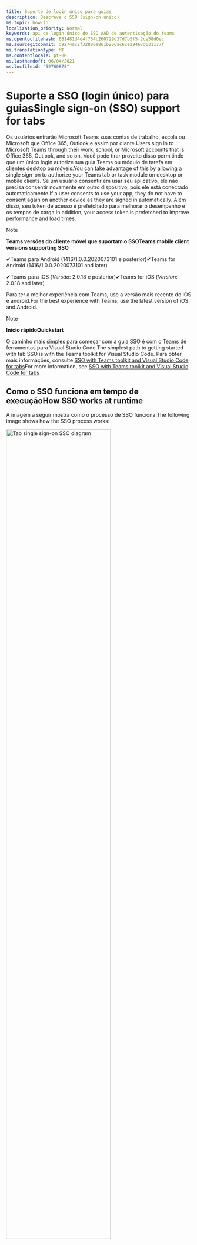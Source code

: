 ```yaml
---
title: Suporte de login único para guias
description: Descreve o SSO (sign-on único)
ms.topic: how-to
localization_priority: Normal
keywords: api de login único do SSO AAD de autenticação do teams
ms.openlocfilehash: 681481d4d4f764c260729d37d7b5f5f2ce58d0ec
ms.sourcegitcommit: d9274ac2f32880e861b206ac6ce29467d631177f
ms.translationtype: MT
ms.contentlocale: pt-BR
ms.lasthandoff: 06/04/2021
ms.locfileid: "52760878"
---
```

# <a name="single-sign-on-sso-support-for-tabs"></a><span data-ttu-id="b0952-104">Suporte a SSO (login único) para guias</span><span class="sxs-lookup"><span data-stu-id="b0952-104">Single sign-on (SSO) support for tabs</span></span>

<span data-ttu-id="b0952-105">Os usuários entrarão Microsoft Teams suas contas de trabalho, escola ou Microsoft que Office 365, Outlook e assim por diante.</span><span class="sxs-lookup"><span data-stu-id="b0952-105">Users sign in to Microsoft Teams through their work, school, or Microsoft accounts that is Office 365, Outlook, and so on.</span></span> <span data-ttu-id="b0952-106">Você pode tirar proveito disso permitindo que um único login autorize sua guia Teams ou módulo de tarefa em clientes desktop ou móveis.</span><span class="sxs-lookup"><span data-stu-id="b0952-106">You can take advantage of this by allowing a single sign-on to authorize your Teams tab or task module on desktop or mobile clients.</span></span> <span data-ttu-id="b0952-107">Se um usuário consentir em usar seu aplicativo, ele não precisa consentir novamente em outro dispositivo, pois ele está conectado automaticamente.</span><span class="sxs-lookup"><span data-stu-id="b0952-107">If a user consents to use your app, they do not have to consent again on another device as they are signed in automatically.</span></span> <span data-ttu-id="b0952-108">Além disso, seu token de acesso é prefetchado para melhorar o desempenho e os tempos de carga.</span><span class="sxs-lookup"><span data-stu-id="b0952-108">In addition, your access token is prefetched to improve performance and load times.</span></span>

> [!NOTE]
> <span data-ttu-id="b0952-109">**Teams versões do cliente móvel que suportam o SSO**</span><span class="sxs-lookup"><span data-stu-id="b0952-109">**Teams mobile client versions supporting SSO**</span></span>  
>
> <span data-ttu-id="b0952-110">✔Teams para Android (1416/1.0.0.2020073101 e posterior)</span><span class="sxs-lookup"><span data-stu-id="b0952-110">✔Teams for Android (1416/1.0.0.2020073101 and later)</span></span>
>
> <span data-ttu-id="b0952-111">✔Teams para iOS (_Versão_: 2.0.18 e posterior)</span><span class="sxs-lookup"><span data-stu-id="b0952-111">✔Teams for iOS (_Version_: 2.0.18 and later)</span></span>  
>
> <span data-ttu-id="b0952-112">Para ter a melhor experiência com Teams, use a versão mais recente do iOS e android.</span><span class="sxs-lookup"><span data-stu-id="b0952-112">For the best experience with Teams, use the latest version of iOS and Android.</span></span>

> [!NOTE]
> <span data-ttu-id="b0952-113">**Início rápido**</span><span class="sxs-lookup"><span data-stu-id="b0952-113">**Quickstart**</span></span>  
>
> <span data-ttu-id="b0952-114">O caminho mais simples para começar com a guia SSO é com o Teams de ferramentas para Visual Studio Code.</span><span class="sxs-lookup"><span data-stu-id="b0952-114">The simplest path to getting started with tab SSO is with the Teams toolkit for Visual Studio Code.</span></span> <span data-ttu-id="b0952-115">Para obter mais informações, consulte [SSO with Teams toolkit and Visual Studio Code for tabs](../../../toolkit/visual-studio-code-tab-sso.md)</span><span class="sxs-lookup"><span data-stu-id="b0952-115">For more information, see [SSO with Teams toolkit and Visual Studio Code for tabs](../../../toolkit/visual-studio-code-tab-sso.md)</span></span>

## <a name="how-sso-works-at-runtime"></a><span data-ttu-id="b0952-116">Como o SSO funciona em tempo de execução</span><span class="sxs-lookup"><span data-stu-id="b0952-116">How SSO works at runtime</span></span>

<span data-ttu-id="b0952-117">A imagem a seguir mostra como o processo de SSO funciona:</span><span class="sxs-lookup"><span data-stu-id="b0952-117">The following image shows how the SSO process works:</span></span>

<!-- markdownlint-disable MD033 -->
<img src="~/assets/images/tabs/tabs-sso-diagram.png" alt="Tab single sign-on SSO diagram" width="75%"/>

1. <span data-ttu-id="b0952-118">Na guia, uma chamada JavaScript é feita para `getAuthToken()` .</span><span class="sxs-lookup"><span data-stu-id="b0952-118">In the tab, a JavaScript call is made to `getAuthToken()`.</span></span> <span data-ttu-id="b0952-119">Isso Teams obter um token de autenticação para o aplicativo de tabulação.</span><span class="sxs-lookup"><span data-stu-id="b0952-119">This tells Teams to obtain an authentication token for the tab application.</span></span>
2. <span data-ttu-id="b0952-120">Se essa for a primeira vez que o usuário atual usou seu aplicativo de tabulação, haverá um prompt de solicitação para consentir se o consentimento for necessário ou para lidar com a autenticação de etapa, como a autenticação de dois fatores.</span><span class="sxs-lookup"><span data-stu-id="b0952-120">If this is the first time the current user has used your tab application, there is a request prompt to consent if consent is required or to handle step-up authentication such as two-factor authentication.</span></span>
3. <span data-ttu-id="b0952-121">Teams solicita o token de aplicativo de tabulação do ponto de extremidade Azure Active Directory (AAD) para o usuário atual.</span><span class="sxs-lookup"><span data-stu-id="b0952-121">Teams requests the tab application token from the Azure Active Directory (AAD) endpoint for the current user.</span></span>
4. <span data-ttu-id="b0952-122">O AAD envia o token de aplicativo de tabulação para o Teams aplicativo.</span><span class="sxs-lookup"><span data-stu-id="b0952-122">AAD sends the tab application token to the Teams application.</span></span>
5. <span data-ttu-id="b0952-123">Teams envia o token de aplicativo de tabulação para a guia como parte do objeto de resultado retornado pela `getAuthToken()` chamada.</span><span class="sxs-lookup"><span data-stu-id="b0952-123">Teams sends the tab application token to the tab as part of the result object returned by the `getAuthToken()` call.</span></span>
6. <span data-ttu-id="b0952-124">O token é analisado no aplicativo de tabulação usando JavaScript, para extrair informações necessárias, como o endereço de email do usuário.</span><span class="sxs-lookup"><span data-stu-id="b0952-124">The token is parsed in the tab application using JavaScript, to extract required information, such as the user's email address.</span></span>

> [!NOTE]
> <span data-ttu-id="b0952-125">O é válido apenas para consentir um conjunto limitado de APIs no nível do usuário que são `getAuthToken()` email, perfil, offline_access e OpenId.</span><span class="sxs-lookup"><span data-stu-id="b0952-125">The `getAuthToken()` is only valid for consenting to a limited set of user-level APIs that is email, profile, offline_access and OpenId.</span></span> <span data-ttu-id="b0952-126">Ele não é usado para escopos Graph como `User.Read` ou `Mail.Read` .</span><span class="sxs-lookup"><span data-stu-id="b0952-126">It is not used for further Graph scopes such as `User.Read` or `Mail.Read`.</span></span> <span data-ttu-id="b0952-127">Para soluções alternativas sugeridas, consulte [escopos Graph adicionais.](#apps-that-require-additional-graph-scopes)</span><span class="sxs-lookup"><span data-stu-id="b0952-127">For suggested workarounds, see [additional Graph scopes](#apps-that-require-additional-graph-scopes).</span></span>

<span data-ttu-id="b0952-128">A API do SSO também funciona em [módulos de tarefas](../../../task-modules-and-cards/what-are-task-modules.md) que incorporam conteúdo da Web.</span><span class="sxs-lookup"><span data-stu-id="b0952-128">The SSO API also works in [task modules](../../../task-modules-and-cards/what-are-task-modules.md) that embed web content.</span></span>

## <a name="develop-an-sso-microsoft-teams-tab"></a><span data-ttu-id="b0952-129">Desenvolver uma guia Microsoft Teams SSO</span><span class="sxs-lookup"><span data-stu-id="b0952-129">Develop an SSO Microsoft Teams tab</span></span>

<span data-ttu-id="b0952-130">Esta seção descreve as tarefas envolvidas na criação de uma guia Teams que usa SSO.</span><span class="sxs-lookup"><span data-stu-id="b0952-130">This section describes the tasks involved in creating a Teams tab that uses SSO.</span></span> <span data-ttu-id="b0952-131">Essas tarefas são agnósticas de idioma e estrutura.</span><span class="sxs-lookup"><span data-stu-id="b0952-131">These tasks are language- and framework-agnostic.</span></span>

### <a name="1-create-your-aad-application"></a><span data-ttu-id="b0952-132">1. Crie seu aplicativo AAD</span><span class="sxs-lookup"><span data-stu-id="b0952-132">1. Create your AAD application</span></span>

<span data-ttu-id="b0952-133">**Para registrar seu aplicativo na visão geral [do portal do AAD](https://azure.microsoft.com/features/azure-portal/)**</span><span class="sxs-lookup"><span data-stu-id="b0952-133">**To register your application in the [AAD portal](https://azure.microsoft.com/features/azure-portal/) overview**</span></span>

1. <span data-ttu-id="b0952-134">Obter sua [ID do Aplicativo AAD.](/azure/active-directory/develop/howto-create-service-principal-portal#get-values-for-signing-in)</span><span class="sxs-lookup"><span data-stu-id="b0952-134">Get your [AAD Application ID](/azure/active-directory/develop/howto-create-service-principal-portal#get-values-for-signing-in).</span></span> 
1. <span data-ttu-id="b0952-135">Especifique as permissões que seu aplicativo precisa para o ponto de extremidade do AAD e, opcionalmente, Graph.</span><span class="sxs-lookup"><span data-stu-id="b0952-135">Specify the permissions that your application needs for the AAD endpoint and, optionally, Graph.</span></span>
1. <span data-ttu-id="b0952-136">[Conceda permissões](/azure/active-directory/develop/howto-create-service-principal-portal#configure-access-policies-on-resources) para Teams desktop, web e aplicativos móveis.</span><span class="sxs-lookup"><span data-stu-id="b0952-136">[Grant permissions](/azure/active-directory/develop/howto-create-service-principal-portal#configure-access-policies-on-resources) for Teams desktop, web, and mobile applications.</span></span>
1. <span data-ttu-id="b0952-137">Pré-autorizar Teams selecionando o botão **Adicionar** um escopo e, no painel que é aberto, insira access_as_user **como** o nome do **escopo**.</span><span class="sxs-lookup"><span data-stu-id="b0952-137">Pre-authorize Teams by selecting the **Add a scope** button and in the panel that opens, enter **access_as_user** as the **Scope name**.</span></span>

> [!NOTE]
> <span data-ttu-id="b0952-138">Há algumas restrições importantes que você deve saber:</span><span class="sxs-lookup"><span data-stu-id="b0952-138">There are some important restrictions that you must know:</span></span>
>
> * <span data-ttu-id="b0952-139">Há suporte apenas para Graph de API no nível do usuário, ou seja, email, perfil, offline_access, OpenId.</span><span class="sxs-lookup"><span data-stu-id="b0952-139">Only user-level Graph API permissions are supported that is, email, profile, offline_access, OpenId.</span></span> <span data-ttu-id="b0952-140">Se você deve ter acesso a outros escopos Graph, como `User.Read` ou , consulte a solução alternativa `Mail.Read` [recomendada](#apps-that-require-additional-graph-scopes).</span><span class="sxs-lookup"><span data-stu-id="b0952-140">If you must have access to other Graph scopes such as `User.Read` or `Mail.Read`, see [recommended workaround](#apps-that-require-additional-graph-scopes).</span></span>
> * <span data-ttu-id="b0952-141">É importante que o nome de domínio do aplicativo seja o mesmo que o nome de domínio que você registrou para seu aplicativo AAD.</span><span class="sxs-lookup"><span data-stu-id="b0952-141">It is important that your application's domain name is the same as the domain name you have registered for your AAD application.</span></span>
> * <span data-ttu-id="b0952-142">Atualmente, não há suporte para vários domínios por aplicativo.</span><span class="sxs-lookup"><span data-stu-id="b0952-142">Currently multiple domains per app are not supported.</span></span>

<span data-ttu-id="b0952-143">**Para registrar seu aplicativo por meio do portal do AAD**</span><span class="sxs-lookup"><span data-stu-id="b0952-143">**To register your app through the AAD portal**</span></span>

1. <span data-ttu-id="b0952-144">Registre um novo aplicativo no portal registros [do aplicativo AAD.](https://go.microsoft.com/fwlink/?linkid=2083908)</span><span class="sxs-lookup"><span data-stu-id="b0952-144">Register a new application in the [AAD App Registrations](https://go.microsoft.com/fwlink/?linkid=2083908) portal.</span></span>
1. <span data-ttu-id="b0952-145">Selecione **Novo Registro**.</span><span class="sxs-lookup"><span data-stu-id="b0952-145">Select **New Registration**.</span></span> <span data-ttu-id="b0952-146">A **página Registrar um aplicativo** é exibida.</span><span class="sxs-lookup"><span data-stu-id="b0952-146">The **Register an application** page appears.</span></span>
1. <span data-ttu-id="b0952-147">Na página **Registrar um aplicativo,** insira os seguintes valores:</span><span class="sxs-lookup"><span data-stu-id="b0952-147">In the **Register an application** page, enter the following values:</span></span>
    1. <span data-ttu-id="b0952-148">Insira um **Nome** para seu aplicativo.</span><span class="sxs-lookup"><span data-stu-id="b0952-148">Enter a **Name** for your app.</span></span>
    2. <span data-ttu-id="b0952-149">Escolha os **tipos de conta com** suporte, selecione locatário único ou tipo de conta multitenant.</span><span class="sxs-lookup"><span data-stu-id="b0952-149">Choose the **Supported account types**, select single tenant or multitenant account type.</span></span> <span data-ttu-id="b0952-150">¹</span><span class="sxs-lookup"><span data-stu-id="b0952-150">¹</span></span>
    * <span data-ttu-id="b0952-151">Deixe o **URI de Redirecionamento** vazio.</span><span class="sxs-lookup"><span data-stu-id="b0952-151">Leave **Redirect URI** empty.</span></span>
    3. <span data-ttu-id="b0952-152">Escolha **Registrar**.</span><span class="sxs-lookup"><span data-stu-id="b0952-152">Choose **Register**.</span></span>
1. <span data-ttu-id="b0952-153">Na página visão geral, copie e salve a **ID do aplicativo (cliente).**</span><span class="sxs-lookup"><span data-stu-id="b0952-153">On the overview page, copy and save the **Application (client) ID**.</span></span> <span data-ttu-id="b0952-154">Você deve tê-lo mais tarde ao atualizar seu manifesto Teams aplicativo.</span><span class="sxs-lookup"><span data-stu-id="b0952-154">You must have it later when updating your Teams application manifest.</span></span>
1. <span data-ttu-id="b0952-155">Em **Gerenciar**, selecione **Expor uma API**.</span><span class="sxs-lookup"><span data-stu-id="b0952-155">Under **Manage**, select **Expose an API**.</span></span>

    > [!NOTE]
    > <span data-ttu-id="b0952-156">Se você estiver criando um aplicativo com um bot e uma guia, insira o URI de ID do aplicativo como `api://fully-qualified-domain-name.com/botid-{YourBotId}` .</span><span class="sxs-lookup"><span data-stu-id="b0952-156">If you are building an app with a bot and a tab, enter the Application ID URI as `api://fully-qualified-domain-name.com/botid-{YourBotId}`.</span></span>

1. <span data-ttu-id="b0952-157">Selecione o link **Definir** para gerar o URI de ID do Aplicativo no formato `api://{AppID}` de .</span><span class="sxs-lookup"><span data-stu-id="b0952-157">Select the **Set** link to generate the Application ID URI in the form of `api://{AppID}`.</span></span> <span data-ttu-id="b0952-158">Insira seu nome de domínio totalmente qualificado com uma barra de avanço "/" anexada ao final, entre as barras de avanço duplo e o GUID.</span><span class="sxs-lookup"><span data-stu-id="b0952-158">Insert your fully qualified domain name with a forward slash "/" appended to the end, between the double forward slashes and the GUID.</span></span> <span data-ttu-id="b0952-159">A ID inteira deve ter a forma `api://fully-qualified-domain-name.com/{AppID}` de .</span><span class="sxs-lookup"><span data-stu-id="b0952-159">The entire ID must have the form of `api://fully-qualified-domain-name.com/{AppID}`.</span></span> <span data-ttu-id="b0952-160">² Por exemplo, `api://subdomain.example.com/00000000-0000-0000-0000-000000000000` .</span><span class="sxs-lookup"><span data-stu-id="b0952-160">² For example, `api://subdomain.example.com/00000000-0000-0000-0000-000000000000`.</span></span> <span data-ttu-id="b0952-161">O nome de domínio totalmente qualificado é o nome de domínio acessível para humanos a partir do qual seu aplicativo é servido.</span><span class="sxs-lookup"><span data-stu-id="b0952-161">The fully qualified domain name is the human readable domain name from which your app is served.</span></span> <span data-ttu-id="b0952-162">Se você estiver usando um serviço de túnel, como ngrok, deverá atualizar esse valor sempre que o subdomínio ngrok mudar.</span><span class="sxs-lookup"><span data-stu-id="b0952-162">If you are using a tunneling service such as ngrok, you must update this value whenever your ngrok subdomain changes.</span></span>
1. <span data-ttu-id="b0952-163">Selecione **Adicionar um escopo**.</span><span class="sxs-lookup"><span data-stu-id="b0952-163">Select **Add a scope**.</span></span> <span data-ttu-id="b0952-164">No painel que é aberto, digite **access_as_user** como o **nome do escopo**.</span><span class="sxs-lookup"><span data-stu-id="b0952-164">In the panel that opens, enter **access_as_user** as the **Scope name**.</span></span>
1. <span data-ttu-id="b0952-165">Na caixa **Who pode consentir?** digite **Administradores e usuários**.</span><span class="sxs-lookup"><span data-stu-id="b0952-165">In the **Who can consent?** box, enter **Admins and users**.</span></span>
1. <span data-ttu-id="b0952-166">Insira os detalhes nas caixas para configurar os prompts de consentimento do administrador e do usuário com valores apropriados para o `access_as_user` escopo:</span><span class="sxs-lookup"><span data-stu-id="b0952-166">Enter the details in the boxes for configuring the admin and user consent prompts with values that are appropriate for the `access_as_user` scope:</span></span>
    * <span data-ttu-id="b0952-167">**Título de consentimento do administrador:** Teams pode acessar o perfil do usuário.</span><span class="sxs-lookup"><span data-stu-id="b0952-167">**Admin consent title:** Teams can access the user’s profile.</span></span>
    * <span data-ttu-id="b0952-168">**Descrição do** consentimento do administrador : Teams pode chamar as APIs web do aplicativo como o usuário atual.</span><span class="sxs-lookup"><span data-stu-id="b0952-168">**Admin consent description**: Teams can call the app’s web APIs as the current user.</span></span>
    * <span data-ttu-id="b0952-169">**Título de consentimento do** usuário : Teams pode acessar seu perfil e fazer solicitações em seu nome.</span><span class="sxs-lookup"><span data-stu-id="b0952-169">**User consent title**: Teams can access your profile and make requests on your behalf.</span></span>
    * <span data-ttu-id="b0952-170">**Descrição do consentimento** do usuário: Teams pode chamar as APIs desse aplicativo com os mesmos direitos que você tem.</span><span class="sxs-lookup"><span data-stu-id="b0952-170">**User consent description:** Teams can call this app’s APIs with the same rights as you have.</span></span>
1. <span data-ttu-id="b0952-171">Verifique se o **Estado** está definido como **Habilitado**.</span><span class="sxs-lookup"><span data-stu-id="b0952-171">Ensure that **State** is set to **Enabled**.</span></span>
1. <span data-ttu-id="b0952-172">Selecione **Adicionar escopo** para salvar os detalhes.</span><span class="sxs-lookup"><span data-stu-id="b0952-172">Select **Add scope** to save the details.</span></span> <span data-ttu-id="b0952-173">A parte de domínio do nome **escopo** exibida abaixo do campo de texto deve corresponder automaticamente ao conjunto de URI **de ID** do aplicativo na etapa anterior, com anexado `/access_as_user` ao final `api://subdomain.example.com/00000000-0000-0000-0000-000000000000/access_as_user` .</span><span class="sxs-lookup"><span data-stu-id="b0952-173">The domain part of the **Scope name** displayed below the text field must automatically match the **Application ID** URI set in the previous step, with `/access_as_user` appended to the end `api://subdomain.example.com/00000000-0000-0000-0000-000000000000/access_as_user`.</span></span>
1. <span data-ttu-id="b0952-174">Na seção **Aplicativos cliente autorizados,** identifique os aplicativos que você deseja autorizar para o aplicativo Web do seu aplicativo.</span><span class="sxs-lookup"><span data-stu-id="b0952-174">In the **Authorized client applications** section, identify the applications that you want to authorize for your app’s web application.</span></span> <span data-ttu-id="b0952-175">Selecione **Adicionar um aplicativo cliente**.</span><span class="sxs-lookup"><span data-stu-id="b0952-175">Select **Add a client application**.</span></span> <span data-ttu-id="b0952-176">Insira cada uma das seguintes IDs de cliente e selecione o escopo autorizado criado na etapa anterior:</span><span class="sxs-lookup"><span data-stu-id="b0952-176">Enter each of the following client IDs and select the authorized scope you created in the previous step:</span></span>
    * <span data-ttu-id="b0952-177">`1fec8e78-bce4-4aaf-ab1b-5451cc387264`para Teams aplicativo móvel ou desktop.</span><span class="sxs-lookup"><span data-stu-id="b0952-177">`1fec8e78-bce4-4aaf-ab1b-5451cc387264` for Teams mobile or desktop application.</span></span>
    * <span data-ttu-id="b0952-178">`5e3ce6c0-2b1f-4285-8d4b-75ee78787346`para Teams web.</span><span class="sxs-lookup"><span data-stu-id="b0952-178">`5e3ce6c0-2b1f-4285-8d4b-75ee78787346` for Teams web application.</span></span>
1. <span data-ttu-id="b0952-179">Navegue até **Permissões de API**.</span><span class="sxs-lookup"><span data-stu-id="b0952-179">Navigate to **API Permissions**.</span></span> <span data-ttu-id="b0952-180">Selecione **Adicionar uma permissão microsoft**  >  **Graph** permissões  >  **delegadas**, em seguida, adicione as seguintes permissões de Graph API:</span><span class="sxs-lookup"><span data-stu-id="b0952-180">Select **Add a permission** > **Microsoft Graph** > **Delegated permissions**, then add the following permissions from Graph API:</span></span>
    * <span data-ttu-id="b0952-181">User.Read habilitado por padrão</span><span class="sxs-lookup"><span data-stu-id="b0952-181">User.Read enabled by default</span></span>
    * <span data-ttu-id="b0952-182">email</span><span class="sxs-lookup"><span data-stu-id="b0952-182">email</span></span>
    * <span data-ttu-id="b0952-183">offline_access</span><span class="sxs-lookup"><span data-stu-id="b0952-183">offline_access</span></span>
    * <span data-ttu-id="b0952-184">OpenId</span><span class="sxs-lookup"><span data-stu-id="b0952-184">OpenId</span></span>
    * <span data-ttu-id="b0952-185">perfil</span><span class="sxs-lookup"><span data-stu-id="b0952-185">profile</span></span>

1. <span data-ttu-id="b0952-186">Navegue até **Autenticação**.</span><span class="sxs-lookup"><span data-stu-id="b0952-186">Navigate to **Authentication**.</span></span>

    <span data-ttu-id="b0952-187">Se um aplicativo não tiver sido concedido o consentimento do administrador de IT, os usuários terão que fornecer consentimento na primeira vez que usarem um aplicativo.</span><span class="sxs-lookup"><span data-stu-id="b0952-187">If an app has not been granted IT admin consent, users have to provide consent the first time they use an app.</span></span>

    <span data-ttu-id="b0952-188">Para inserir um URI de redirecionamento:</span><span class="sxs-lookup"><span data-stu-id="b0952-188">To enter a redirect URI:</span></span>
    * <span data-ttu-id="b0952-189">Selecione **Adicionar uma plataforma**.</span><span class="sxs-lookup"><span data-stu-id="b0952-189">Select **Add a platform**.</span></span>
    * <span data-ttu-id="b0952-190">Selecione **Web**.</span><span class="sxs-lookup"><span data-stu-id="b0952-190">Select **web**.</span></span>
    * <span data-ttu-id="b0952-191">Insira o **URI de redirecionamento** para seu aplicativo.</span><span class="sxs-lookup"><span data-stu-id="b0952-191">Enter the **redirect URI** for your app.</span></span> <span data-ttu-id="b0952-192">Esta é a página em que um fluxo de concessão implícito bem-sucedido redireciona o usuário.</span><span class="sxs-lookup"><span data-stu-id="b0952-192">This is the page where a successful implicit grant flow redirects the user.</span></span> <span data-ttu-id="b0952-193">Esse é o mesmo nome de domínio totalmente qualificado que você entrou na etapa 5 seguido pela rota da API para a qual uma resposta de autenticação é enviada.</span><span class="sxs-lookup"><span data-stu-id="b0952-193">This is the same fully qualified domain name that you entered in step 5 followed by the API route where an authentication response is sent.</span></span> <span data-ttu-id="b0952-194">Se você estiver seguindo qualquer uma das amostras Teams, será `https://subdomain.example.com/auth-end` .</span><span class="sxs-lookup"><span data-stu-id="b0952-194">If you are following any of the Teams samples, this is `https://subdomain.example.com/auth-end`.</span></span>

    <span data-ttu-id="b0952-195">Habilitar a concessão implícita verificando as seguintes caixas: ✔ Token de ID ✔ Token de Acesso</span><span class="sxs-lookup"><span data-stu-id="b0952-195">Enable implicit grant by checking the following boxes:  ✔ ID Token  ✔ Access Token</span></span>

<span data-ttu-id="b0952-196">Parabéns!</span><span class="sxs-lookup"><span data-stu-id="b0952-196">Congratulations!</span></span> <span data-ttu-id="b0952-197">Você concluiu os pré-requisitos de registro do aplicativo para continuar com seu aplicativo SSO de guia.</span><span class="sxs-lookup"><span data-stu-id="b0952-197">You have completed the app registration prerequisites to proceed with your tab SSO app.</span></span>

> [!NOTE]
>
> * <span data-ttu-id="b0952-198">¹ Se seu aplicativo AAD estiver registrado no mesmo locatário onde você está fazendo uma solicitação de autenticação no Teams, o usuário não poderá ser solicitado a consentir e terá um token de acesso imediatamente.</span><span class="sxs-lookup"><span data-stu-id="b0952-198">¹ If your AAD app is registered in the same tenant where you are making an authentication request in Teams, the user cannot be asked to consent and is granted an access token right away.</span></span> <span data-ttu-id="b0952-199">Os usuários só consentem com essas permissões se o aplicativo AAD estiver registrado em um locatário diferente.</span><span class="sxs-lookup"><span data-stu-id="b0952-199">Users only consent to these permissions if the AAD app is registered in a different tenant.</span></span>
> * <span data-ttu-id="b0952-200">² Se o domínio personalizado não for adicionado ao AAD, você receberá um erro informando que o nome do host não deve ser baseado em um domínio já pertencente.</span><span class="sxs-lookup"><span data-stu-id="b0952-200">² If the custom domain is not added to AAD, you get an error stating that the host name must not be based on an already owned domain.</span></span> <span data-ttu-id="b0952-201">Para adicionar domínio personalizado ao AAD e registrá-lo, siga o procedimento adicionar um nome de domínio personalizado ao [procedimento AAD](/azure/active-directory/fundamentals/add-custom-domain) e repita a etapa 5.</span><span class="sxs-lookup"><span data-stu-id="b0952-201">To add custom domain to AAD and register it, follow the [add a custom domain name to AAD](/azure/active-directory/fundamentals/add-custom-domain) procedure, and then repeat step 5.</span></span> <span data-ttu-id="b0952-202">Você também poderá obter esse erro se não estiver se inscreveu com credenciais de administrador no Office 365 de adoção.</span><span class="sxs-lookup"><span data-stu-id="b0952-202">You can also get this error if you are not signed in with Admin credentials in the Office 365 tenancy.</span></span>
> * <span data-ttu-id="b0952-203">Se você não estiver recebendo o nome principal do usuário (UPN)) no token de acesso retornado, você poderá adicioná-lo como uma declaração [opcional](/azure/active-directory/develop/active-directory-optional-claims) no AAD.</span><span class="sxs-lookup"><span data-stu-id="b0952-203">If you are not receiving the user principal name (UPN)) in the returned access token, you can add it as an [optional claim](/azure/active-directory/develop/active-directory-optional-claims) in AAD.</span></span>

### <a name="2-update-your-teams-application-manifest"></a><span data-ttu-id="b0952-204">2. Atualize seu manifesto Teams aplicativo</span><span class="sxs-lookup"><span data-stu-id="b0952-204">2. Update your Teams application manifest</span></span>

<span data-ttu-id="b0952-205">Use o código a seguir para adicionar novas propriedades ao manifesto Teams:</span><span class="sxs-lookup"><span data-stu-id="b0952-205">Use the following code to add new properties to your Teams manifest:</span></span>

```json
"webApplicationInfo": {
  "id": "00000000-0000-0000-0000-000000000000",
  "resource": "api://subdomain.example.com/00000000-0000-0000-0000-000000000000"
}
```

* <span data-ttu-id="b0952-206">**WebApplicationInfo** é o pai dos seguintes elementos:</span><span class="sxs-lookup"><span data-stu-id="b0952-206">**WebApplicationInfo** is the parent of the following elements:</span></span>

> [!div class="checklist"]
> * <span data-ttu-id="b0952-207">**id** - A ID do cliente do aplicativo.</span><span class="sxs-lookup"><span data-stu-id="b0952-207">**id** - The client ID of the application.</span></span> <span data-ttu-id="b0952-208">Esta é a ID do aplicativo que você obteve como parte do registro do aplicativo no Azure AD.</span><span class="sxs-lookup"><span data-stu-id="b0952-208">This is the application ID that you obtained as part of registering the application with Azure AD.</span></span>
>* <span data-ttu-id="b0952-209">**resource** - O domínio e o subdomínio do seu aplicativo.</span><span class="sxs-lookup"><span data-stu-id="b0952-209">**resource** - The domain and subdomain of your application.</span></span> <span data-ttu-id="b0952-210">Esse é o mesmo URI (incluindo o `api://` protocolo) que você registrou ao criar seu `scope` na etapa 6.</span><span class="sxs-lookup"><span data-stu-id="b0952-210">This is the same URI (including the `api://` protocol) that you registered when creating your `scope` in step 6.</span></span> <span data-ttu-id="b0952-211">Você não deve incluir o `access_as_user` caminho em seu recurso.</span><span class="sxs-lookup"><span data-stu-id="b0952-211">You must not include the `access_as_user` path in your resource.</span></span> <span data-ttu-id="b0952-212">A parte de domínio deste URI deve corresponder ao domínio, incluindo quaisquer subdomas, usados nas URLs do manifesto do Teams aplicativo.</span><span class="sxs-lookup"><span data-stu-id="b0952-212">The domain part of this URI must match the domain, including any subdomains, used in the URLs of your Teams application manifest.</span></span>

> [!NOTE]
>
>* <span data-ttu-id="b0952-213">O recurso para um aplicativo AAD geralmente é a raiz de sua URL de site e o appID (por `api://subdomain.example.com/00000000-0000-0000-0000-000000000000` exemplo, ).</span><span class="sxs-lookup"><span data-stu-id="b0952-213">The resource for an AAD app is usually the root of its site URL and the appID (e.g. `api://subdomain.example.com/00000000-0000-0000-0000-000000000000`).</span></span> <span data-ttu-id="b0952-214">Esse valor também é usado para garantir que sua solicitação seja proveniente do mesmo domínio.</span><span class="sxs-lookup"><span data-stu-id="b0952-214">This value is also used to ensure your request is coming from the same domain.</span></span> <span data-ttu-id="b0952-215">Verifique se a `contentURL` guia para sua guia usa os mesmos domínios que sua propriedade de recurso.</span><span class="sxs-lookup"><span data-stu-id="b0952-215">Ensure that the `contentURL` for your tab uses the same domains as your resource property.</span></span>
>* <span data-ttu-id="b0952-216">Você deve usar o manifesto versão 1.5 ou superior para implementar o `webApplicationInfo` campo.</span><span class="sxs-lookup"><span data-stu-id="b0952-216">You must use manifest version 1.5 or higher to implement the `webApplicationInfo` field.</span></span>

### <a name="3-get-an-authentication-token-from-your-client-side-code"></a><span data-ttu-id="b0952-217">3. Obter um token de autenticação do código do lado do cliente</span><span class="sxs-lookup"><span data-stu-id="b0952-217">3. Get an authentication token from your client-side code</span></span>

<span data-ttu-id="b0952-218">Use a seguinte API de autenticação:</span><span class="sxs-lookup"><span data-stu-id="b0952-218">Use the following authentication API:</span></span>

```javascript
var authTokenRequest = {
  successCallback: function(result) { console.log("Success: " + result); },
  failureCallback: function(error) { console.log("Failure: " + error); }
};
microsoftTeams.authentication.getAuthToken(authTokenRequest);
```

<span data-ttu-id="b0952-219">Quando você chama - e o consentimento adicional do usuário é necessário para permissões no nível do usuário, uma caixa de diálogo é mostrada ao usuário para `getAuthToken` conceder consentimento adicional.</span><span class="sxs-lookup"><span data-stu-id="b0952-219">When you call `getAuthToken` - and additional user consent is required for user-level permissions, a dialog is shown to the user to grant additional consent.</span></span>

<span data-ttu-id="b0952-220">Depois de receber o token de acesso no retorno de chamada de sucesso, você pode decodificar o token de acesso para exibir as declarações associadas a esse token.</span><span class="sxs-lookup"><span data-stu-id="b0952-220">After you receive the access token in the success callback, you can decode the access token to view the claims associated with that token.</span></span> <span data-ttu-id="b0952-221">Opcionalmente, você pode copiar e colar manualmente o token de acesso em uma ferramenta, como jwt.ms [inspecionar](https://jwt.ms/) seu conteúdo.</span><span class="sxs-lookup"><span data-stu-id="b0952-221">Optionally, you can manually copy and paste the access token into a tool, such as [jwt.ms](https://jwt.ms/) to inspect its contents.</span></span> <span data-ttu-id="b0952-222">Se você não estiver recebendo o UPN no token de acesso retornado, poderá adicioná-lo como uma [declaração opcional](/azure/active-directory/develop/active-directory-optional-claims) no AAD.</span><span class="sxs-lookup"><span data-stu-id="b0952-222">If you are not receiving the UPN in the returned access token, you can add it as an [optional claim](/azure/active-directory/develop/active-directory-optional-claims) in AAD.</span></span>

<p>
    <img src="~/assets/images/tabs/tabs-sso-prompt.png" alt="Tab single sign-on SSO dialog prompt" width="75%"/>
</p>

## <a name="code-sample"></a><span data-ttu-id="b0952-223">Exemplo de código</span><span class="sxs-lookup"><span data-stu-id="b0952-223">Code sample</span></span>

|<span data-ttu-id="b0952-224">**Exemplo de nome**</span><span class="sxs-lookup"><span data-stu-id="b0952-224">**Sample name**</span></span>|<span data-ttu-id="b0952-225">**Descrição**</span><span class="sxs-lookup"><span data-stu-id="b0952-225">**Description**</span></span>|<span data-ttu-id="b0952-226">**C#**</span><span class="sxs-lookup"><span data-stu-id="b0952-226">**C#**</span></span>|<span data-ttu-id="b0952-227">**Node.js**</span><span class="sxs-lookup"><span data-stu-id="b0952-227">**Node.js**</span></span>|
|---------------|---------------|------|--------------|
| <span data-ttu-id="b0952-228">Guia SSO</span><span class="sxs-lookup"><span data-stu-id="b0952-228">Tab SSO</span></span> |<span data-ttu-id="b0952-229">Microsoft Teams exemplo de aplicativo para guias do Azure AD SSO</span><span class="sxs-lookup"><span data-stu-id="b0952-229">Microsoft Teams sample app for tabs Azure AD SSO</span></span>| [<span data-ttu-id="b0952-230">View</span><span class="sxs-lookup"><span data-stu-id="b0952-230">View</span></span>](https://github.com/OfficeDev/Microsoft-Teams-Samples/tree/main/samples/tab-sso/csharp)|<span data-ttu-id="b0952-231">[Exibir](https://github.com/OfficeDev/Microsoft-Teams-Samples/blob/main/samples/tab-sso/nodejs),</span><span class="sxs-lookup"><span data-stu-id="b0952-231">[View](https://github.com/OfficeDev/Microsoft-Teams-Samples/blob/main/samples/tab-sso/nodejs),</span></span> </br>[<span data-ttu-id="b0952-232">Teams Toolkit</span><span class="sxs-lookup"><span data-stu-id="b0952-232">Teams Toolkit</span></span>](../../../toolkit/visual-studio-code-tab-sso.md)|

## <a name="known-limitations"></a><span data-ttu-id="b0952-233">Limitações conhecidas</span><span class="sxs-lookup"><span data-stu-id="b0952-233">Known limitations</span></span>

### <a name="apps-that-require-additional-graph-scopes"></a><span data-ttu-id="b0952-234">Aplicativos que exigem escopos Graph adicionais</span><span class="sxs-lookup"><span data-stu-id="b0952-234">Apps that require additional Graph scopes</span></span>

<span data-ttu-id="b0952-235">Nossa implementação atual para o SSO concede consentimento apenas para permissões no nível do usuário que são email, perfil, offline_access, OpenId e não para outras APIs, como User.Read ou Mail.Read.</span><span class="sxs-lookup"><span data-stu-id="b0952-235">Our current implementation for SSO only grants consent for user-level permissions that is email, profile, offline_access, OpenId and not for other APIs such as User.Read or Mail.Read.</span></span> <span data-ttu-id="b0952-236">Se o aplicativo precisar de mais Graph escopos, a próxima seção fornece algumas soluções alternativas de habilitação.</span><span class="sxs-lookup"><span data-stu-id="b0952-236">If your app needs further Graph scopes, the next section provides some enabling workarounds.</span></span>

#### <a name="tenant-admin-consent"></a><span data-ttu-id="b0952-237">Consentimento do administrador do locatário</span><span class="sxs-lookup"><span data-stu-id="b0952-237">Tenant Admin Consent</span></span>

<span data-ttu-id="b0952-238">A abordagem mais simples é fazer com que um administrador de locatários consenta previamente em nome da organização.</span><span class="sxs-lookup"><span data-stu-id="b0952-238">The simplest approach is to get a tenant admin to pre-consent on behalf of the organization.</span></span> <span data-ttu-id="b0952-239">Isso significa que os usuários não têm que consentir com esses escopos e, em seguida, você pode ser livre para trocar o lado do servidor de token usando o fluxo [on-behalf-of do](/azure/active-directory/develop/v1-oauth2-on-behalf-of-flow)AAD.</span><span class="sxs-lookup"><span data-stu-id="b0952-239">This means users do not have to consent to these scopes and you can then be free to exchange the token server side using AAD’s [on-behalf-of flow](/azure/active-directory/develop/v1-oauth2-on-behalf-of-flow).</span></span> <span data-ttu-id="b0952-240">Essa solução alternativa é aceitável para aplicativos internos de linha de negócios, mas não é suficiente para desenvolvedores de terceiros que não podem depender da aprovação do administrador de locatários.</span><span class="sxs-lookup"><span data-stu-id="b0952-240">This workaround is acceptable for internal line-of-business applications but is not enough for third-party developers who are not able to rely on tenant admin approval.</span></span>

<span data-ttu-id="b0952-241">Uma maneira simples de consentir em nome de uma organização como administrador de locatário é fazer referência a `https://login.microsoftonline.com/common/adminconsent?client_id=<AAD_App_ID>` .</span><span class="sxs-lookup"><span data-stu-id="b0952-241">A simple way of consenting on behalf of an organization as a tenant admin is to refer to `https://login.microsoftonline.com/common/adminconsent?client_id=<AAD_App_ID>`.</span></span>

#### <a name="ask-for-additional-consent-using-the-auth-api"></a><span data-ttu-id="b0952-242">Solicitar consentimento adicional usando a API Auth</span><span class="sxs-lookup"><span data-stu-id="b0952-242">Ask for additional consent using the Auth API</span></span>

<span data-ttu-id="b0952-243">Outra abordagem para obter escopos Graph adicionais é apresentar uma caixa de diálogo de consentimento usando nossa abordagem de autenticação do [Azure AD](~/tabs/how-to/authentication/auth-tab-aad.md#navigate-to-the-authorization-page-from-your-popup-page) baseada na Web existente que envolve a aparecendo uma caixa de diálogo de consentimento do Azure AD.</span><span class="sxs-lookup"><span data-stu-id="b0952-243">Another approach for getting additional Graph scopes is to present a consent dialog using our existing [web-based Azure AD authentication approach](~/tabs/how-to/authentication/auth-tab-aad.md#navigate-to-the-authorization-page-from-your-popup-page) which involves popping up an Azure AD consent dialog box.</span></span> 

<span data-ttu-id="b0952-244">**Para solicitar consentimento adicional usando a API Auth**</span><span class="sxs-lookup"><span data-stu-id="b0952-244">**To ask for additional consent using the Auth API**</span></span>

1. <span data-ttu-id="b0952-245">O token recuperado usando precisa ser trocado no lado do servidor usando o AAD em nome do fluxo para obter acesso a essas APIs Graph `getAuthToken()` adicionais. [](/azure/active-directory/develop/v2-oauth2-on-behalf-of-flow)</span><span class="sxs-lookup"><span data-stu-id="b0952-245">The token retrieved using `getAuthToken()` needs to be exchanged server-side using AAD [on-behalf-of flow](/azure/active-directory/develop/v2-oauth2-on-behalf-of-flow) to get access to those additional Graph APIs.</span></span> <span data-ttu-id="b0952-246">Certifique-se de usar o ponto de extremidade v2 Graph para este exchange.</span><span class="sxs-lookup"><span data-stu-id="b0952-246">Ensure you use the v2 Graph endpoint for this exchange.</span></span>
2. <span data-ttu-id="b0952-247">Se a troca falhar, o AAD retornará uma exceção de concessão inválida.</span><span class="sxs-lookup"><span data-stu-id="b0952-247">If the exchange fails, AAD returns an invalid grant exception.</span></span> <span data-ttu-id="b0952-248">Geralmente, há uma das duas mensagens de erro `invalid_grant` ou `interaction_required` .</span><span class="sxs-lookup"><span data-stu-id="b0952-248">There are usually one of two error messages, `invalid_grant` or `interaction_required`.</span></span>
3. <span data-ttu-id="b0952-249">Quando a troca falhar, você deve solicitar consentimento adicional.</span><span class="sxs-lookup"><span data-stu-id="b0952-249">When the exchange fails, you must ask for additional consent.</span></span> <span data-ttu-id="b0952-250">Mostrar alguma interface do usuário (UI) solicitando que o usuário conceda consentimento adicional.</span><span class="sxs-lookup"><span data-stu-id="b0952-250">Show some user interface (UI) asking the user to grant additional consent.</span></span> <span data-ttu-id="b0952-251">Essa interface do usuário deve incluir um botão que dispara uma caixa de diálogo de consentimento do AAD usando nossa API de autenticação [AAD.](~/concepts/authentication/auth-silent-aad.md)</span><span class="sxs-lookup"><span data-stu-id="b0952-251">This UI must include a button that triggers an AAD consent dialog box using our [AAD authentication API](~/concepts/authentication/auth-silent-aad.md).</span></span>
4. <span data-ttu-id="b0952-252">Ao solicitar o consentimento adicional do AAD, você deve incluir no parâmetro `prompt=consent` [query-string para](~/tabs/how-to/authentication/auth-silent-aad.md#get-the-user-context) a AAD, caso contrário, o AAD não solicitará os escopos adicionais.</span><span class="sxs-lookup"><span data-stu-id="b0952-252">When asking for additional consent from AAD, you must include `prompt=consent` in your [query-string-parameter](~/tabs/how-to/authentication/auth-silent-aad.md#get-the-user-context) to AAD, otherwise AAD does not ask for the additional scopes.</span></span>
    * <span data-ttu-id="b0952-253">Em vez de `?scope={scopes}`</span><span class="sxs-lookup"><span data-stu-id="b0952-253">Instead of `?scope={scopes}`</span></span>
    * <span data-ttu-id="b0952-254">Use isso `?prompt=consent&scope={scopes}`</span><span class="sxs-lookup"><span data-stu-id="b0952-254">Use this `?prompt=consent&scope={scopes}`</span></span>
    * <span data-ttu-id="b0952-255">Verifique se isso inclui todos os escopos que você está solicitando ao usuário, por `{scopes}` exemplo, Mail.Read ou User.Read.</span><span class="sxs-lookup"><span data-stu-id="b0952-255">Ensure that `{scopes}` includes all the scopes you are prompting the user for, for example, Mail.Read or User.Read.</span></span>
5. <span data-ttu-id="b0952-256">Depois que o usuário tiver concedido permissão adicional, repetir o on-behalf-of-flow para obter acesso a essas APIs adicionais.</span><span class="sxs-lookup"><span data-stu-id="b0952-256">Once the user has granted additional permission, retry the on-behalf-of-flow to get access to these additional APIs.</span></span>

### <a name="non-aad-authentication"></a><span data-ttu-id="b0952-257">Autenticação não AAD</span><span class="sxs-lookup"><span data-stu-id="b0952-257">Non-AAD authentication</span></span>

<span data-ttu-id="b0952-258">A solução de autenticação acima descrita só funciona para aplicativos e serviços que suportam o AAD como um provedor de identidade.</span><span class="sxs-lookup"><span data-stu-id="b0952-258">The above-described authentication solution only works for apps and services that support AAD as an identity provider.</span></span> <span data-ttu-id="b0952-259">Os aplicativos que querem autenticar usando serviços não baseados no AAD devem continuar usando o fluxo de autenticação da Web baseado em [pop-up.](~/concepts/authentication.md)</span><span class="sxs-lookup"><span data-stu-id="b0952-259">Apps that want to authenticate using non-AAD based services must continue using the pop-up-based [web authentication flow](~/concepts/authentication.md).</span></span>

> [!NOTE]
> <span data-ttu-id="b0952-260">O SSO é suportado para aplicativos de propriedade do cliente nos locatários do AAD B2C.</span><span class="sxs-lookup"><span data-stu-id="b0952-260">SSO is supported for customer owned apps within the AAD B2C tenants.</span></span>
